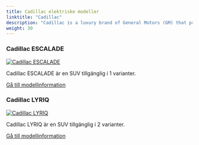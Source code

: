 ```yaml
---
title: Cadillac elektriske modeller
linktitle: "Cadillac"
description: "Cadillac is a luxury brand of General Motors (GM) that produces and sells premium vehicles in North America, China, and other markets. Cadillac is known for its history of innovation, design, and performance, as well as its iconic models such as the Escalade, CTS, and Eldorado. "
weight: 30
---
```

<!-- markdownlint-disable MD033 -->
<!-- markdownlint-disable MD010 -->


<div class="container p-3 mb-4 bg-body-tertiary rounded border">
<h3> Cadillac ESCALADE</h3>
	<div class="row">
		<div class="col col-12 col-md-6">
			<a href="escalade"><img src="https://media.evkx.net/multimedia/models/cadillac/escalade/escalade_iq/main_1_st.jpg" class="img-fluid" alt="Cadillac ESCALADE" ></a>
		</div>
		<div class="col col-12 col-md-6">
<p>
Cadillac ESCALADE är en SUV tillgänglig i 1 varianter.
</p>
	<a href="escalade/" class="btn btn-outline-primary" role="button">Gå till modellinformation</a>
		</div>
	</div>
</div>
<div class="container p-3 mb-4 bg-body-tertiary rounded border">
<h3> Cadillac LYRIQ</h3>
	<div class="row">
		<div class="col col-12 col-md-6">
			<a href="lyriq"><img src="https://media.evkx.net/multimedia/models/cadillac/lyriq/lyriq_awd/main_1_st.jpg" class="img-fluid" alt="Cadillac LYRIQ" ></a>
		</div>
		<div class="col col-12 col-md-6">
<p>
Cadillac LYRIQ är en SUV tillgänglig i 2 varianter.
</p>
	<a href="lyriq/" class="btn btn-outline-primary" role="button">Gå till modellinformation</a>
		</div>
	</div>
</div>
